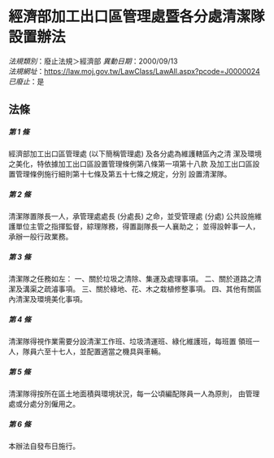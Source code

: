 # 經濟部加工出口區管理處暨各分處清潔隊設置辦法

*法規類別*：廢止法規＞經濟部
*異動日期*：2000/09/13  
*法規網址*：https://law.moj.gov.tw/LawClass/LawAll.aspx?pcode=J0000024
*已廢止*：是


## 法條
##### 第 1 條
經濟部加工出口區管理處 (以下簡稱管理處) 及各分處為維護轄區內之清
潔及環境之美化，特依據加工出口區設置管理條例第八條第一項第十八款
及加工出口區設置管理條例施行細則第十七條及第五十七條之規定，分別
設置清潔隊。

##### 第 2 條
清潔隊置隊長一人，承管理處處長 (分處長) 之命，並受管理處 (分處)
公共設施維護單位主管之指揮監督，綜理隊務，得置副隊長一人襄助之；
並得設幹事一人，承辦一般行政業務。

##### 第 3 條
清潔隊之任務如左：
一、關於垃圾之清除、集運及處理事項。
二、關於道路之清潔及溝渠之疏濬事項。
三、關於綠地、花、木之栽植修整事項。
四、其他有關區內清潔及環境美化事項。


##### 第 4 條
清潔隊得視作業需要分設清潔工作班、垃圾清運班、綠化維護班，每班置
領班一人，隊員六至十七人，並配置適當之機具與車輛。

##### 第 5 條
清潔隊得按所在區土地面積與環境狀況，每一公頃編配隊員一人為原則，
由管理處或分處分別僱用之。

##### 第 6 條
本辦法自發布日施行。


